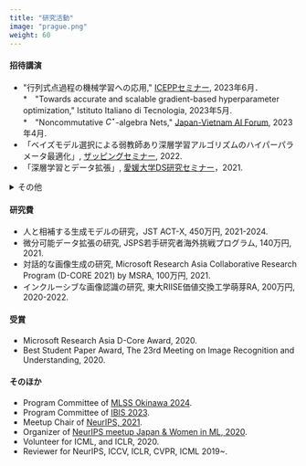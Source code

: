 ```yaml
---
title: "研究活動"
image: "prague.png"
weight: 60
---
```


#### 招待講演

* "行列式点過程の機械学習への応用," [ICEPPセミナー](https://www.icepp.s.u-tokyo.ac.jp/collaboration/seminar.html), 2023年6月．
*　"Towards accurate and scalable gradient-based hyperparameter optimization," Istituto Italiano di Tecnologia, 2023年5月.
*　"Noncommutative $C^\star$-algebra Nets," [Japan-Vietnam AI Forum](https://viasm.edu.vn/en/hdkh/jvaif), 2023年4月.
* 「ベイズモデル選択による弱教師あり深層学習アルゴリズムのハイパーパラメータ最適化」, [ザッピングセミナー](https://zappingseminar.connpass.com/event/239765/), 2022.
* 「深層学習とデータ拡張」, [愛媛大学DS研究セミナー](https://www.cdse.ehime-u.ac.jp/)，2021.


<details>
<summary>その他</summary>

* 「深層学習におけるデータ拡張の原理と最新動向」, Symposium on Sensing via Image Information, 2021.
* 「深層学習を支えるデータ拡張」, [StatsML Symposium](https://sites.google.com/view/statsmlsymposium20/), 2020.
* 「勾配降下法によるハイパーパラメータ最適化とデータ拡張戦略最適化への応用」, [ザッピングセミナー ](https://zappingseminar.connpass.com/event/189061/), 2020.

#### 講演

* "Stable Gradient-based Hyperparameter Optimization," [RIKEN AIP & NCU Workshops 2023](https://about.bci-lab.info/events/riken-aip-unc-workshops-2023), September 2023.

</details>

#### 研究費

* 人と相補する生成モデルの研究，JST ACT-X, 450万円, 2021-2024.
* 微分可能データ拡張の研究, JSPS若手研究者海外挑戦プログラム, 140万円, 2021.
* 対話的な画像生成の研究, Microsoft Research Asia Collaborative Research Program (D-CORE 2021) by MSRA, 100万円, 2021.
* インクルーシブな画像認識の研究, 東大RIISE価値交換工学萌芽RA, 200万円, 2020-2022.

#### 受賞

* Microsoft Research Asia D-Core Award, 2020.
* Best Student Paper Award, The 23rd Meeting on Image Recognition and Understanding, 2020.

#### そのほか

* Program Committee of [MLSS Okinawa 2024](https://groups.oist.jp/mlss).
* Program Committee of [IBIS 2023](https://ibisml.org/ibis2023/).
* Meetup Chair of [NeurIPS, 2021](https://neurips.cc/Conferences/2021).
* Organizer of [NeurIPS meetup Japan & Women in ML, 2020](https://neuripsmeetupjapan.github.io/2020).
* Volunteer for ICML, and ICLR, 2020.
* Reviewer for NeurIPS, ICCV, ICLR, CVPR, ICML 2019~.